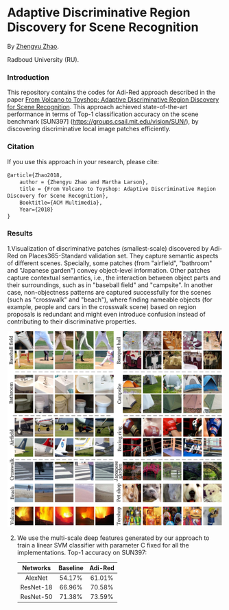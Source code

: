 # Adaptive Discriminative Region Discovery for Scene Recognition

By [Zhengyu Zhao](https://zhengyuzhao.github.io/).

Radboud University (RU).

### Introduction

This repository contains the codes for Adi-Red approach described in the paper [From Volcano to Toyshop: Adaptive Discriminative Region
Discovery for Scene Recognition](). This approach achieved state-of-the-art performance in terms of Top-1 classification accuracy on the scene benchmark [SUN397] (https://groups.csail.mit.edu/vision/SUN/), by discovering discriminative local image patches efficiently. 

### Citation

If you use this approach in your research, please cite:

	@article{Zhao2018,
		author = {Zhengyu Zhao and Martha Larson},
		title = {From Volcano to Toyshop: Adaptive Discriminative Region Discovery for Scene Recognition},
		Booktitle={ACM Multimedia},
		Year={2018}
	}


### Results
1.Visualization of discriminative patches (smallest-scale) discovered by Adi-Red on Places365-Standard validation set. They capture semantic aspects of different scenes. Specially, some patches (from "airfield", "bathroom" and "Japanese garden") convey object-level information. Other patches capture contextual semantics, i.e., the interaction between object parts and their surroundings, such as in "baseball field" and "campsite". In another case, non-objectness patterns are captured successfully for the scenes (such as "crosswalk" and "beach"), where finding nameable objects (for example, people and cars in the crosswalk scene) based on region proposals is redundant and might even introduce confusion instead of contributing to their discriminative properties.


![patches](https://github.com/ZhengyuZhao/Adaptive-Discriminative-Region-Discovery/blob/master/figures/discriminative_patches_final.jpg)





2. We use the multi-scale deep features generated by our approach to train a linear SVM classifier with parameter C fixed for all the     implementations.
Top-1 accuracy on SUN397: 

	Networks|Baseline|Adi-Red
	:---:|:---:|:---:
	AlexNet|54.17%|61.01%
	ResNet-18|66.96%|70.58%
	ResNet-50|71.38%|73.59%
	

	

